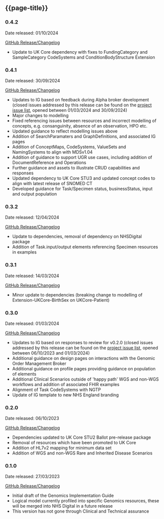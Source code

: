 ## {{page-title}}

### 0.4.2

Date released: 01/10/2024

[GitHub Release/Changelog](https://github.com/NHSDigital/NHSDigital-FHIR-Genomics-ImplementationGuide/releases/tag/v0.4.2)

- Update to UK Core dependency with fixes to FundingCategory and SampleCategory CodeSystems and ConditionBodyStructure Extension

### 0.4.1

Date released: 30/09/2024

[GitHub Release/Changelog](https://github.com/NHSDigital/NHSDigital-FHIR-Genomics-ImplementationGuide/releases/tag/v0.4.1)

- Updates to IG based on feedback during Alpha broker development (closed issues addressed by this release can be found on the [project issue list](https://simplifier.net/NHS-Digital-FHIR-Genomics-Implementation-Guide/~issues?status=Closed), opened between 01/03/2024 and 30/09/2024)
- Major changes to modelling
- Fixed referencing issues between resources and incorrect modelling of concepts, e.g. consanguinity, absence of an observation, HPO etc.
- Updated guidance to reflect modelling issues above
- Addition of SearchParamaters and GraphDefinitions, and associated IG pages
- Addition of ConceptMaps, CodeSystems, ValueSets and NamingSystems to align with MDSv1.04
- Addition of guidance to support UGR use cases, including addition of DocumentReference and Operations
- Further guidance and assets to illustrate CRUD capabilities and responses
- Updated dependency to UK Core STU3 and updated concept codes to align with latest release of SNOMED CT
- Developed guidance for Task/Specimen status, businessStatus, input and output population

### 0.3.2

Date released: 12/04/2024

[GitHub Release/Changelog](https://github.com/NHSDigital/NHSDigital-FHIR-Genomics-ImplementationGuide/releases/tag/v0.3.2)

- Update to dependencies, removal of dependency on NHSDigital package
- Addition of Task.input/output elements referencing Specimen resources in examples

### 0.3.1

Date released: 14/03/2024

[GitHub Release/Changelog](https://github.com/NHSDigital/NHSDigital-FHIR-Genomics-ImplementationGuide/releases/tag/v0.3.1)

- Minor update to dependencies (breaking change to modelling of Extension-UKCore-BirthSex on UKCore-Patient)

### 0.3.0

Date released: 01/03/2024

[GitHub Release/Changelog](https://github.com/NHSDigital/NHSDigital-FHIR-Genomics-ImplementationGuide/releases/tag/v0.3.0)

- Updates to IG based on responses to review for v0.2.0 (closed issues addressed by this release can be found on the [project issue list](https://simplifier.net/NHS-Digital-FHIR-Genomics-Implementation-Guide/~issues?status=Closed), opened between 06/10/2023 and 01/03/2024)
- Additional guidance on design pages on interactions with the Genomic Order Management Broker
- Additional guidance on profile pages providing guidance on population of elements
- Additional Clinical Scenarios outside of 'happy path' WGS and non-WGS workflows and addition of associated FHIR examples
- Alignment of Task CodeSystems with NGTP
- Update of IG template to new NHS England branding

### 0.2.0

Date released: 06/10/2023

[GitHub Release/Changelog](https://github.com/NHSDigital/NHSDigital-FHIR-Genomics-ImplementationGuide/releases/tag/v0.2.0)

- Dependencies updated to UK Core STU2 Ballot pre-release package 
- Removal of resources which have been promoted to UK Core
- Addition of HL7v2 mapping for minimum data set
- Addition of WGS and non-WGS Rare and Inherited Disease Scenarios

### 0.1.0

Date released: 27/03/2023

[GitHub Release/Changelog](https://github.com/NHSDigital/NHSDigital-FHIR-Genomics-ImplementationGuide/releases/tag/v0.1.0)

- Initial draft of the Genomics Implementation Guide
- Logical model currently profiled into specific Genomics resources, these will be merged into NHS Digital in a future release
- This version has not gone through Clinical and Technical assurance

